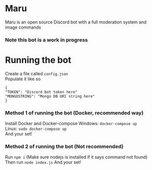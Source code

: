 # Maru
Maru is an open source Discord bot with a full moderation system and image commands 
### Note this bot is a work in progress
# Running the bot
Create a file called ```config.json``` <br/>
Populate it like so <br/>
```
{
"TOKEN": "Discord bot token here"
"MONGOSTRING": "Mongo DB URI string here"
}
```
### Method 1 of running the bot (Docker, recommended way)
Install Docker and Docker-compose
Windows: ```docker-compose up```<br/>
Linux: ```sudo docker-compose up```<br/>
And your set!
### Method 2 of running the bot (Not recommended) 
Run ```npm i``` (Make sure nodejs is installed if it says command not found) <br/>
Then run ```node index.js```
And your set!


